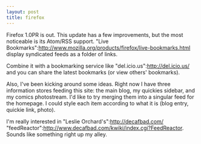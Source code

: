 ```yaml
--- 
layout: post
title: firefox
---
```

Firefox 1.0PR is out.  This update has a few improvements, but the most noticeable is its Atom/RSS support.  "Live Bookmarks":http://www.mozilla.org/products/firefox/live-bookmarks.html display syndicated feeds as a folder of links.  

Combine it with a bookmarking service like "del.icio.us":http://del.icio.us/ and you can share the latest bookmarks (or view others' bookmarks).  

Also, I've been kicking around some ideas.  Right now I have three information stores feeding this site:  the main blog, my quickies sidebar, and my comics photostream.  I'd like to try merging them into a singular feed for the homepage.  I could style each item according to what it is (blog entry, quickie link, photo).  

I'm really interested in "Leslie Orchard's":http://decafbad.com/ "feedReactor":http://www.decafbad.com/kwiki/index.cgi?FeedReactor.  Sounds like something right up my alley.  
